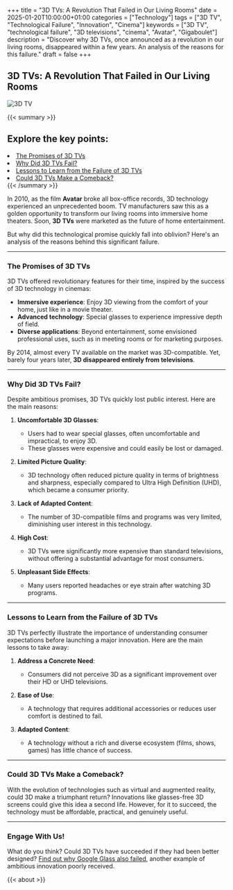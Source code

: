 +++
title = "3D TVs: A Revolution That Failed in Our Living Rooms"
date = 2025-01-20T10:00:00+01:00
categories = ["Technology"]
tags = ["3D TV", "Technological Failure", "Innovation", "Cinema"]
keywords = ["3D TV", "technological failure", "3D televisions", "cinema", "Avatar", "Gigaboulet"]
description = "Discover why 3D TVs, once announced as a revolution in our living rooms, disappeared within a few years. An analysis of the reasons for this failure."
draft = false
+++

## 3D TVs: A Revolution That Failed in Our Living Rooms

![3D TV](/images/tv-3d.jpg)

{{< summary >}}
   <h2>Explore the key points:</h2>
   <li><a href="#the-promises-of-3d-tvs">The Promises of 3D TVs</a></li>
   <li><a href="#why-did-3d-tvs-fail">Why Did 3D TVs Fail?</a></li>
   <li><a href="#lessons-to-learn-from-the-failure-of-3d-tvs">Lessons to Learn from the Failure of 3D TVs</a></li>
   <li><a href="#could-3d-tvs-make-a-comeback">Could 3D TVs Make a Comeback?</a></li>
{{< /summary >}}

In 2010, as the film **Avatar** broke all box-office records, 3D technology experienced an unprecedented boom. TV manufacturers saw this as a golden opportunity to transform our living rooms into immersive home theaters. Soon, **3D TVs** were marketed as the future of home entertainment.

But why did this technological promise quickly fall into oblivion? Here's an analysis of the reasons behind this significant failure.

---

### The Promises of 3D TVs

3D TVs offered revolutionary features for their time, inspired by the success of 3D technology in cinemas:

- **Immersive experience**: Enjoy 3D viewing from the comfort of your home, just like in a movie theater.
- **Advanced technology**: Special glasses to experience impressive depth of field.
- **Diverse applications**: Beyond entertainment, some envisioned professional uses, such as in meeting rooms or for marketing purposes.

By 2014, almost every TV available on the market was 3D-compatible. Yet, barely four years later, **3D disappeared entirely from televisions**.

---

### Why Did 3D TVs Fail?

Despite ambitious promises, 3D TVs quickly lost public interest. Here are the main reasons:

1. **Uncomfortable 3D Glasses**:
   - Users had to wear special glasses, often uncomfortable and impractical, to enjoy 3D.
   - These glasses were expensive and could easily be lost or damaged.

2. **Limited Picture Quality**:
   - 3D technology often reduced picture quality in terms of brightness and sharpness, especially compared to Ultra High Definition (UHD), which became a consumer priority.

3. **Lack of Adapted Content**:
   - The number of 3D-compatible films and programs was very limited, diminishing user interest in this technology.

4. **High Cost**:
   - 3D TVs were significantly more expensive than standard televisions, without offering a substantial advantage for most consumers.

5. **Unpleasant Side Effects**:
   - Many users reported headaches or eye strain after watching 3D programs.

---

### Lessons to Learn from the Failure of 3D TVs

3D TVs perfectly illustrate the importance of understanding consumer expectations before launching a major innovation. Here are the main lessons to take away:

1. **Address a Concrete Need**:
   - Consumers did not perceive 3D as a significant improvement over their HD or UHD televisions.

2. **Ease of Use**:
   - A technology that requires additional accessories or reduces user comfort is destined to fail.

3. **Adapted Content**:
   - A technology without a rich and diverse ecosystem (films, shows, games) has little chance of success.

---

### Could 3D TVs Make a Comeback?

With the evolution of technologies such as virtual and augmented reality, could 3D make a triumphant return? Innovations like glasses-free 3D screens could give this idea a second life. However, for it to succeed, the technology must be affordable, practical, and genuinely useful.

---

### Engage With Us!

What do you think? Could 3D TVs have succeeded if they had been better designed? [Find out why Google Glass also failed](../google-glass), another example of ambitious innovation poorly received.

{{< about >}}